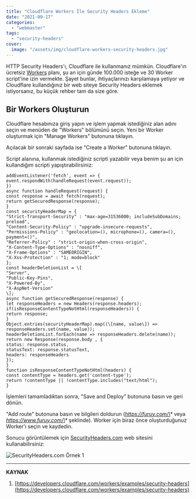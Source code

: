 ```yaml
---
title: "Cloudflare Workers İle Security Headers Ekleme"
date: "2021-09-17"
categories: 
  - "webmaster"
tags: 
  - "security-headers"
cover:
  image: "/assets/img/cloudflare-workers-security-headers.jpg"
---
```


HTTP Security Headers'ı, Cloudflare ile kullanmanız mümkün. Cloudflare'ın ücretsiz [Workers](https://workers.cloudflare.com/) planı, şu an için günde 100.000 isteğe ve 30 Worker script'ine izin vermekte. Şayet bunlar, ihtiyaçlarınızı karşılamaya yetiyor ve Cloudflare kullandığınız bir web siteye Security Headers eklemek istiyorsanız, bu küçük rehber tam da size göre.

## Bir Workers Oluşturun

Cloudflare hesabınıza giriş yapın ve işlem yapmak istediğiniz alan adını seçin ve menüden de "Workers" bölümünü seçin. Yeni bir Worker oluşturmak için "Manage Workers" butonuna tıklayın.

Açılacak bir sonraki sayfada ise "Create a Worker" butonuna tıklayın.

Script alanına, kullanmak istediğiniz scripti yazabilir veya benim şu an için kullandığım scripti yapıştırabilirsiniz:

```
addEventListener('fetch', event => {
event.respondWith(handleRequest(event.request));
})
async function handleRequest(request) {
const response = await fetch(request);
return getSecuredResponse(response);
}
const securityHeaderMap = {
"Strict-Transport-Security" : "max-age=31536000; includeSubDomains; preload",
"Content-Security-Policy" : "upgrade-insecure-requests",
"Permissions-Policy" : "geolocation=(), microphone=(), camera=(), payment=()",
"Referrer-Policy" : "strict-origin-when-cross-origin",
"X-Content-Type-Options" : "nosniff",
"X-Frame-Options" : "SAMEORIGIN",
"X-Xss-Protection" : "1; mode=block"
};
const headerDeletionList = \[
"Server",
"Public-Key-Pins",
"X-Powered-By",
"X-AspNet-Version"
\];
async function getSecuredResponse(response) {
let responseHeaders = new Headers(response.headers);
if(isResponseContentTypeNotHtml(responseHeaders)) {
return response;
}
Object.entries(securityHeaderMap).map((\[name, value\]) => responseHeaders.set(name, value));
headerDeletionList.forEach(name => responseHeaders.delete(name));
return new Response(response.body , {
status: response.status,
statusText: response.statusText,
headers: responseHeaders
});
}
function isResponseContentTypeNotHtml(headers) {
const contentType = headers.get('content-type');
return !contentType || !contentType.includes("text/html");
}
```

İşlemleri tamamladıktan sonra, "Save and Deploy" butonuna basın ve geri dönün.


"Add route" butonuna basın ve bilgileri doldurun (_https://furuy.com/\*_ veya _https://www.furuy.com/\*_ şeklinde). Worker için biraz önce oluşturduğunuz Worker'ı seçin ve kaydedin.

Sonucu görüntülemek için [SecurityHeaders.com](https://securityheaders.com/) web sitesini kullanabilirsiniz:

![SecurityHeaders.com Örnek 1](/assets/img/security-headers-ornek1.jpg)

* * *

**KAYNAK**

1. [https://developers.cloudflare.com/workers/examples/security-headers](https://developers.cloudflare.com/workers/examples/security-headers)
